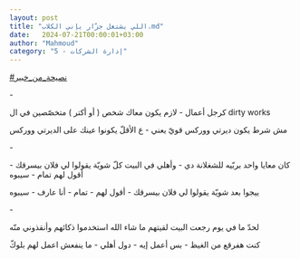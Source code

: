 ```yaml
---
layout: post
title: "اللي يشتغل جزّار يإني الكلاب.md"
date:   2024-07-21T00:00:01+03:00
author: "Mahmoud"
category: "5 - إدارة الشركات"
---
```

[<u>\#نصيحة_من_خبير</u>](https://www.facebook.com/hashtag/%D9%86%D8%B5%D9%8A%D8%AD%D8%A9_%D9%85%D9%86_%D8%AE%D8%A8%D9%8A%D8%B1?__eep__=6&__cft__%5b0%5d=AZUWcH4iSVwc0ko8B_Ogl86PoJDc0G5agVEVe6Kfgr29ExXCC7vK2cPpSVxBUDsl9mfehUmou3EMy_CrH-j0FMjjJt2WlXM1FQX4uWSVB_hgsTDntIoe25b9EC5qHDVGmyHavYQIM9mbf-mtLe6jn8bylaCT58NcDGny9eL5Pb00tknQuYTXXu5hrqkogEbzCbE&__tn__=*NK-R)

\-

كرجل أعمال - لازم يكون معاك شخص ( أو أكتر ) متخصّصين في
ال dirty works

مش شرط يكون ديرتي ووركس قويّ يعني - ع الأقلّ يكونوا عينك
على الديرتي ووركس

\-

كان معايا واحد بربّيه للشغلانة دي - وأهلي في البيت كلّ
شويّة يقولوا لي فلان بيسرقك - أقول لهم تمام - سيبوه

ييجوا بعد شويّة يقولوا لي فلان بيسرقك - أقول لهم - تمام -
أنا عارف - سيبوه

\-

لحدّ ما في يوم رجعت البيت لقيتهم ما شاء الله استخدموا
ذكائهم وأنقذوني منّه

كنت هفرقع من الغيظ - بس أعمل إيه - دول أهلي - ما ينفعش
اعمل لهم بلوكّ
